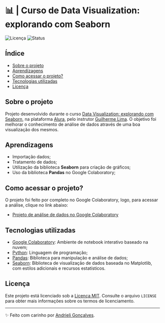 # 📊 | Curso de Data Visualization: explorando com Seaborn

![Licença](https://img.shields.io/badge/Licen%C3%A7a-MIT-f5b5ca.svg)
![Status](https://img.shields.io/badge/Status-Concluído-abf285.svg)

## Índice

- [Sobre o projeto](#sobre-o-projeto)
- [Aprendizagens](#aprendizagens)
- [Como acessar o projeto?](#como-acessar-o-projeto)
- [Tecnologias utilizadas](#tecnologias-utilizadas)
- [Licença](#licença)

## Sobre o projeto

Projeto desenvolvido durante o curso [Data Visualization: explorando com Seaborn](https://cursos.alura.com.br/course/data-visualization-com-seaborn), na plataforma [Alura](https://www.alura.com.br/), pelo instrutor [Guilherme Lima](https://www.linkedin.com/in/guilherme-lima-458925178/). O objetivo foi melhorar o conhecimento de análise de dados através de uma boa visualização dos mesmos.

## Aprendizagens

- Importação dados;
- Tratamento de dados;
- Utilização da biblioteca **Seaborn** para criação de gráficos;
- Uso da biblioteca **Pandas** no Google Colaboratory;

## Como acessar o projeto?

O projeto foi feito por completo no Google Colaboratory, logo, para acessar a análise, clique no link abaixo:
- [Projeto de análise de dados no Google Colaboratory](https://colab.research.google.com/github/strawndri/data-visualization/blob/main/Notebooks/Gorjetas.ipynb)

## Tecnologias utilizadas
- [Google Colaboratory](https://colab.research.google.com/): Ambiente de notebook interativo baseado na nuvem;
- [Python](https://docs.python.org/3/): Linguagem de programação;
- [Pandas](https://pandas.pydata.org/docs/): Biblioteca para manipulação e análise de dados;
- [Seaborn](https://seaborn.pydata.org/): Biblioteca de visualização de dados baseada no Matplotlib, com estilos adicionais e recursos estatísticos.
  
## Licença

Este projeto está licenciado sob a [Licença MIT](https://opensource.org/licenses/MIT). Consulte o arquivo `LICENSE` para obter mais informações sobre os termos de licenciamento.

---

✨ Feito com carinho por [Andrieli Gonçalves](https://github.com/strawndri).
